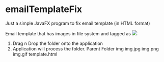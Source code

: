 # emailTemplateFix

Just a simple JavaFX program to fix email template (in HTML format) 

Email template that has images in file system and tagged as <img src="...">

1) Drag n Drop the folder onto the application
2) Application will process the folder. 
       Parent Folder
         img
           img.jpg
           img.png
           img.gif
       template.html
